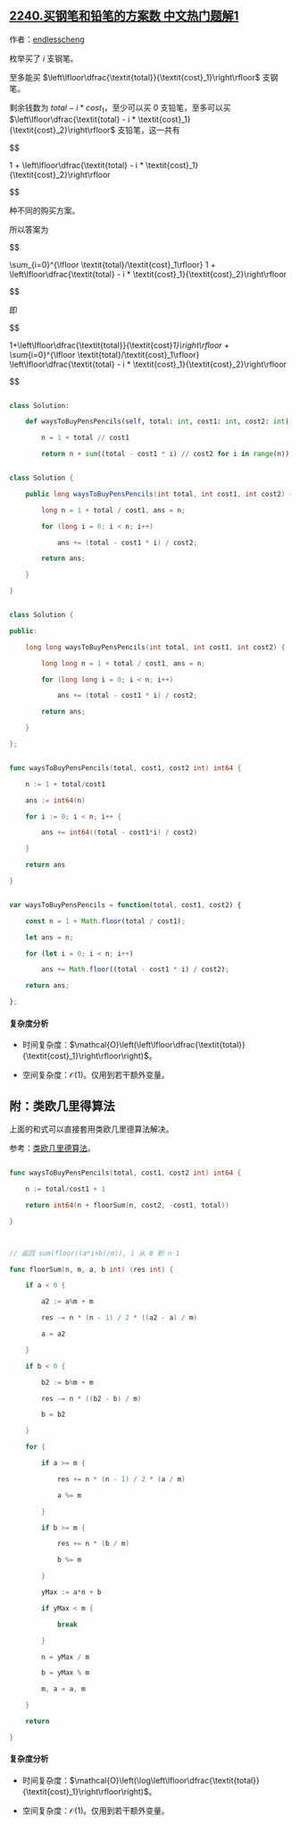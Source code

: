 ## [2240.买钢笔和铅笔的方案数 中文热门题解1](https://leetcode.cn/problems/number-of-ways-to-buy-pens-and-pencils/solutions/100000/mei-ju-mai-liao-duo-shao-zhi-gang-bi-by-r97vg)

作者：[endlesscheng](https://leetcode.cn/u/endlesscheng)

枚举买了 $i$ 支钢笔。

至多能买 $\left\lfloor\dfrac{\textit{total}}{\textit{cost}_1}\right\rfloor$ 支钢笔。

剩余钱数为 $\textit{total} - i * \textit{cost}_1$，至少可以买 $0$ 支铅笔，至多可以买 $\left\lfloor\dfrac{\textit{total} - i * \textit{cost}_1}{\textit{cost}_2}\right\rfloor$ 支铅笔，这一共有 

$$
1 + \left\lfloor\dfrac{\textit{total} - i * \textit{cost}_1}{\textit{cost}_2}\right\rfloor
$$ 

种不同的购买方案。

所以答案为

$$
\sum_{i=0}^{\lfloor \textit{total}/\textit{cost}_1\rfloor} 1 + \left\lfloor\dfrac{\textit{total} - i * \textit{cost}_1}{\textit{cost}_2}\right\rfloor
$$

即

$$
1+\left\lfloor\dfrac{\textit{total}}{\textit{cost}_1}\right\rfloor + \sum_{i=0}^{\lfloor \textit{total}/\textit{cost}_1\rfloor} \left\lfloor\dfrac{\textit{total} - i * \textit{cost}_1}{\textit{cost}_2}\right\rfloor
$$

```py [sol-Python3]
class Solution:
    def waysToBuyPensPencils(self, total: int, cost1: int, cost2: int) -> int:
        n = 1 + total // cost1
        return n + sum((total - cost1 * i) // cost2 for i in range(n))
```

```java [sol-Java]
class Solution {
    public long waysToBuyPensPencils(int total, int cost1, int cost2) {
        long n = 1 + total / cost1, ans = n;
        for (long i = 0; i < n; i++)
            ans += (total - cost1 * i) / cost2;
        return ans;
    }
}
```

```cpp [sol-C++]
class Solution {
public:
    long long waysToBuyPensPencils(int total, int cost1, int cost2) {
        long long n = 1 + total / cost1, ans = n;
        for (long long i = 0; i < n; i++)
            ans += (total - cost1 * i) / cost2;
        return ans;
    }
};
```

```go [sol-Go]
func waysToBuyPensPencils(total, cost1, cost2 int) int64 {
	n := 1 + total/cost1
	ans := int64(n)
	for i := 0; i < n; i++ {
		ans += int64((total - cost1*i) / cost2)
	}
	return ans
}
```

```js [sol-JavaScript]
var waysToBuyPensPencils = function(total, cost1, cost2) {
    const n = 1 + Math.floor(total / cost1);
    let ans = n;
    for (let i = 0; i < n; i++)
        ans += Math.floor((total - cost1 * i) / cost2);
    return ans;
};
```

#### 复杂度分析

- 时间复杂度：$\mathcal{O}\left(\left\lfloor\dfrac{\textit{total}}{\textit{cost}_1}\right\rfloor\right)$。
- 空间复杂度：$\mathcal{O}(1)$。仅用到若干额外变量。

## 附：类欧几里得算法

上面的和式可以直接套用类欧几里德算法解决。

参考：[类欧几里德算法](https://oi-wiki.org/math/number-theory/euclidean/)。

```go
func waysToBuyPensPencils(total, cost1, cost2 int) int64 {
	n := total/cost1 + 1
	return int64(n + floorSum(n, cost2, -cost1, total))
}

// 返回 sum(floor((a*i+b)/m)), i 从 0 到 n-1
func floorSum(n, m, a, b int) (res int) {
	if a < 0 {
		a2 := a%m + m
		res -= n * (n - 1) / 2 * ((a2 - a) / m)
		a = a2
	}
	if b < 0 {
		b2 := b%m + m
		res -= n * ((b2 - b) / m)
		b = b2
	}
	for {
		if a >= m {
			res += n * (n - 1) / 2 * (a / m)
			a %= m
		}
		if b >= m {
			res += n * (b / m)
			b %= m
		}
		yMax := a*n + b
		if yMax < m {
			break
		}
		n = yMax / m
		b = yMax % m
		m, a = a, m
	}
	return
}
```

#### 复杂度分析

- 时间复杂度：$\mathcal{O}\left(\log\left\lfloor\dfrac{\textit{total}}{\textit{cost}_1}\right\rfloor\right)$。
- 空间复杂度：$\mathcal{O}(1)$。仅用到若干额外变量。
